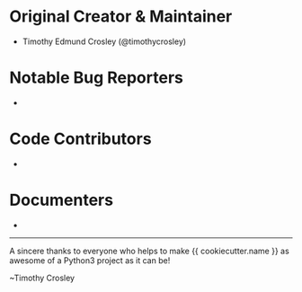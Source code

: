 Original Creator & Maintainer
===================
- Timothy Edmund Crosley (@timothycrosley)

Notable Bug Reporters
===================
-

Code Contributors
===================
-

Documenters
===================
-

--------------------------------------------

A sincere thanks to everyone who helps to make {{ cookiecutter.name }} as awesome of a Python3 project as it can be!

~Timothy Crosley
